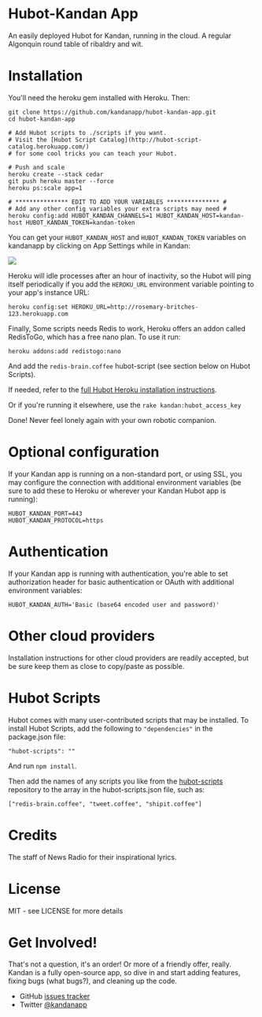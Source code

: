 Hubot-Kandan App
================
An easily deployed Hubot for Kandan, running in the cloud. A regular Algonquin round table of ribaldry and wit.

Installation
============
You'll need the heroku gem installed with Heroku. Then:

    git clone https://github.com/kandanapp/hubot-kandan-app.git
    cd hubot-kandan-app

    # Add Hubot scripts to ./scripts if you want.
    # Visit the [Hubot Script Catalog](http://hubot-script-catalog.herokuapp.com/)
    # for some cool tricks you can teach your Hubot.

    # Push and scale
    heroku create --stack cedar
    git push heroku master --force
    heroku ps:scale app=1

    # *************** EDIT TO ADD YOUR VARIABLES *************** #
    # Add any other config variables your extra scripts may need #
    heroku config:add HUBOT_KANDAN_CHANNELS=1 HUBOT_KANDAN_HOST=kandan-host HUBOT_KANDAN_TOKEN=kandan-token 

You can get your `HUBOT_KANDAN_HOST` and `HUBOT_KANDAN_TOKEN` variables on kandanapp by clicking on App Settings while in Kandan:

![](http://github.com/kandanapp/hubot-kandan-app/raw/master/settings.png)    

Heroku will idle processes after an hour of inactivity, so the Hubot
will ping itself periodically if you add the `HEROKU_URL` environment
variable pointing to your app's instance URL:

    heroku config:set HEROKU_URL=http://rosemary-britches-123.herokuapp.com

Finally, Some scripts needs Redis to work, Heroku offers an addon called
RedisToGo, which has a free nano plan. To use it run:

    heroku addons:add redistogo:nano

And add the `redis-brain.coffee` hubot-script (see section below on
Hubot Scripts).

If needed, refer to the [full Hubot Heroku installation
instructions](https://github.com/github/hubot/blob/master/docs/deploying/heroku.md).

Or if you're running it elsewhere, use the `rake kandan:hubot_access_key`

Done! Never feel lonely again with your own robotic companion.

Optional configuration
======================

If your Kandan app is running on a non-standard port, or using SSL, you
may configure the connection with additional environment variables (be
sure to add these to Heroku or wherever your Kandan Hubot app is
running):

    HUBOT_KANDAN_PORT=443
    HUBOT_KANDAN_PROTOCOL=https

Authentication
==============

If your Kandan app is running with authentication, you're able to set
authorization header for basic authentication or OAuth with additional
environment variables:

    HUBOT_KANDAN_AUTH='Basic (base64 encoded user and password)'

Other cloud providers
=====================
Installation instructions for other cloud providers are readily accepted, but be sure keep them as close to copy/paste as possible.

Hubot Scripts
=============

Hubot comes with many user-contributed scripts that may be installed. To
install Hubot Scripts, add the following to `"dependencies"` in the
package.json file:

    "hubot-scripts": ""

And run `npm install`.

Then add the names of any scripts you like from the
[hubot-scripts](https://github.com/github/hubot-scripts) repository to
the array in the hubot-scripts.json file, such as:

    ["redis-brain.coffee", "tweet.coffee", "shipit.coffee"]

Credits
=======
The staff of News Radio for their inspirational lyrics.

License
=======
MIT - see LICENSE for more details

Get Involved!
=============
That's not a question, it's an order! Or more of a friendly offer, really. Kandan is a fully open-source app, so dive in and start adding features, fixing bugs (what bugs?), and cleaning up the code.

* GitHub [issues tracker](https://github.com/kandanapp/kandan/issues)
* Twitter [@kandanapp](https://twitter.com/kandanapp)

